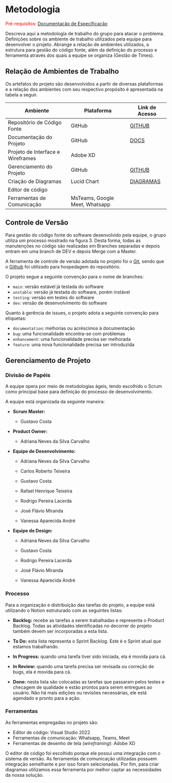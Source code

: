 
# Metodologia

<span style="color:red">Pré-requisitos: <a href="2-Especificação do Projeto.md"> Documentação de Especificação</a></span>

Descreva aqui a metodologia de trabalho do grupo para atacar o problema. Definições sobre os ambiente de trabalho utilizados pela  equipe para desenvolver o projeto. Abrange a relação de ambientes utilizados, a estrutura para gestão do código fonte, além da definição do processo e ferramenta através dos quais a equipe se organiza (Gestão de Times).

## Relação de Ambientes de Trabalho

Os artefatos do projeto são desenvolvidos a partir de diversas plataformas e a relação dos ambientes com seu respectivo propósito é apresentada na tabela a seguir.

|**Ambiente**|**Plataforma**|**Link de Acesso**|
|------------|--------------|------------------|
| Repositório de Código Fonte| GitHub | [GITHUB](https://github.com/ICEI-PUC-Minas-PMV-ADS/DuPet.git) |
| Documentação do Projeto|GitHub | [DOCS](https://sgapucminasbr-my.sharepoint.com/:w:/r/personal/1281525_sga_pucminas_br/_layouts/15/Doc.aspx?sourcedoc=%7BCCDCDB36-0F14-4FB7-BAA3-EAB9D5D24463%7D&file=VacinaPet.docx&action=default&mobileredirect=true) |
| Projeto de Interface e Wireframes| Adobe XD | |
| Gerenciamento do Projeto | GitHub | [GITHUB](https://github.com/orgs/ICEI-PUC-Minas-PMV-ADS/projects/138)|
| Criação de Diagramas | Lucid Chart | [DIAGRAMAS](https://lucid.app/lucidchart/816ae4ee-c6c9-4843-ba29-98fa866eefea/edit?beaconFlowId=828B05AF4D09364F&invitationId=inv_f2a6041a-68ae-40e1-8c3f-b60b8b3cf130&page=XiaMudMvIsGo#) |
| Editor de código | | |
| Ferramentas de Comunicação | MsTeams, Google Meet, Whatsapp | |

## Controle de Versão

Para gestão do código fonte do software desenvolvido pela equipe, o grupo utiliza um processo mostrado na figura 3. Desta forma, todas as manutenções no código são realizadas em Branches separadas e depois entram em uma branch de DEV e depois Merge com a Master.



A ferramenta de controle de versão adotada no projeto foi o
[Git](https://git-scm.com/), sendo que o [Github](https://github.com)
foi utilizado para hospedagem do repositório.

O projeto segue a seguinte convenção para o nome de branches:

- `main`: versão estável já testada do software
- `unstable`: versão já testada do software, porém instável
- `testing`: versão em testes do software
- `dev`: versão de desenvolvimento do software

Quanto à gerência de issues, o projeto adota a seguinte convenção para
etiquetas:

- `documentation`: melhorias ou acréscimos à documentação
- `bug`: uma funcionalidade encontra-se com problemas
- `enhancement`: uma funcionalidade precisa ser melhorada
- `feature`: uma nova funcionalidade precisa ser introduzida

## Gerenciamento de Projeto

### Divisão de Papéis

A equipe opera por meio de metodologias ágeis, tendo escolhido o Scrum como principal base para definição do processo de desenvolvimento.

A equipe está organizada da seguinte maneira: 

* **Scrum Master:**

  * Gustavo Costa 

* **Product Owner:**

  * Adriana Neves da Silva Carvalho 

* **Equipe de Desenvolvimento:** 

  * Adriana Neves da Silva Carvalho 

  * Carlos Roberto Teixeira 

  * Gustavo Costa 

  * Rafael Henrique Teixeira 

  * Rodrigo Pereira Lacerda 

  * José Flávio Miranda
  
  * Vanessa Aparecida André


* **Equipe de Design:** 

  * Adriana Neves da Silva Carvalho 

  * Gustavo Costa 

  * Rodrigo Pereira Lacerda 

  * José Flávio Miranda
  
  * Vanessa Aparecida André

### Processo

Para a organização e distribuição das tarefas do projeto, a equipe está utilizando o Notion estruturado com as seguintes listas: 

* **Backlog:** recebe as tarefas a serem trabalhadas e representa o Product Backlog. Todas as atividades identificadas no decorrer do projeto também devem ser incorporadas a esta lista. 

* **To Do:** esta lista representa o Sprint Backlog. Este é o Sprint atual que estamos trabalhando. 

* **In Progress:** quando uma tarefa tiver sido iniciada, ela é movida para cá. 

* **In Review:** quando uma tarefa precisa ser revisada ou correção de bugs, ela é movida para cá.

* **Done:** nesta lista são colocadas as tarefas que passaram pelos testes e checagem de qualidade e estão prontos para serem entregues ao usuário. Não há mais edições ou revisões necessárias, ele está agendado e pronto para a ação.

### Ferramentas

As ferramentas empregadas no projeto são:

- Editor de código: Visual Studio 2022
- Ferramentas de comunicação: Whatsapp, Teams, Meet
- Ferramentas de desenho de tela (_wireframing_): Adobe XD

O editor de código foi escolhido porque ele possui uma integração com o sistema de versão. As ferramentas de comunicação utilizadas possuem integração semelhante e por isso foram selecionadas. Por fim, para criar diagramas utilizamos essa ferramenta por melhor captar as necessidades da nossa solução.
